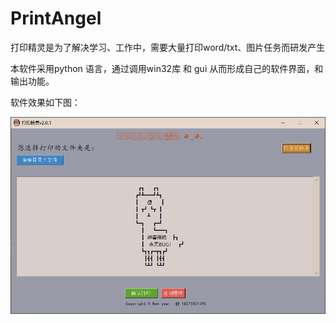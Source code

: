 # PrintAngel
打印精灵是为了解决学习、工作中，需要大量打印word/txt、图片任务而研发产生

本软件采用python 语言，通过调用win32库 和 gui 从而形成自己的软件界面，和输出功能。

软件效果如下图：


![img](https://raw.githubusercontent.com/lnnocencezz/PrintAngel/dev/images/%E7%95%8C%E9%9D%A2%E5%9B%BE.png)
